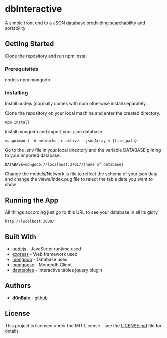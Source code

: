 # dbInteractive

A simple front end to a JSON database prodviding searchability and sortability 

## Getting Started

Clone the repository and run npm install

### Prerequisites

nodejs
npm
mongodb

### Installing

Install nodejs (normally comes with npm otherwise install separately.

Clone the repository on your local machine and enter the created directory.

```
npm install
```
Install mongodb and import your json database

```
mongoimport -d networks -c active --jsonArray < {file_path}
```
Go to the .env file in your local directory and the variable DATABASE pinting to your imported database:

```
DATABASE=mongodb://localhost:27017/{name of database}
```
Change the models/Network.js file to reflect the schema of your json data and change the views/index.pug file to relect the table date you want to show


## Running the App

All things according just go to this URL to see your database in all its glory

```
http://localhost:3000/
```

## Built With

* [nodejs](https://nodejs.org/) - JavaScript runtime used
* [express](https://expressjs.com/) - Web framework used
* [mongodb](https://www.mongodb.com/) - Database used
* [mongoose](http://mongoosejs.com/) - Mongodb Client
* [datatables](https://datatables.net/) - Interactive tables jquery plugin

## Authors

* **d0nBale** - [github](https://https://github.com/donbale/)


## License

This project is licensed under the MIT License - see the [LICENSE.md](LICENSE.md) file for details


